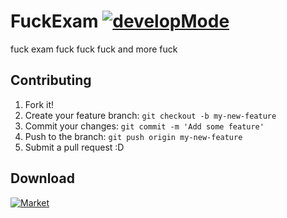 # FuckExam [![developMode](http://img.shields.io/badge/developMode-false-red.svg)](http://8cook.in)

fuck exam fuck fuck fuck and more fuck

## Contributing

1. Fork it!
2. Create your feature branch: `git checkout -b my-new-feature`
3. Commit your changes: `git commit -m 'Add some feature'`
4. Push to the branch: `git push origin my-new-feature`
5. Submit a pull request :D

## Download

[![Market](http://developer.android.com/images/brand/en_app_rgb_wo_45.png)](https://play.google.com/store/apps/details?id=com.guguluk.fuckexam)
